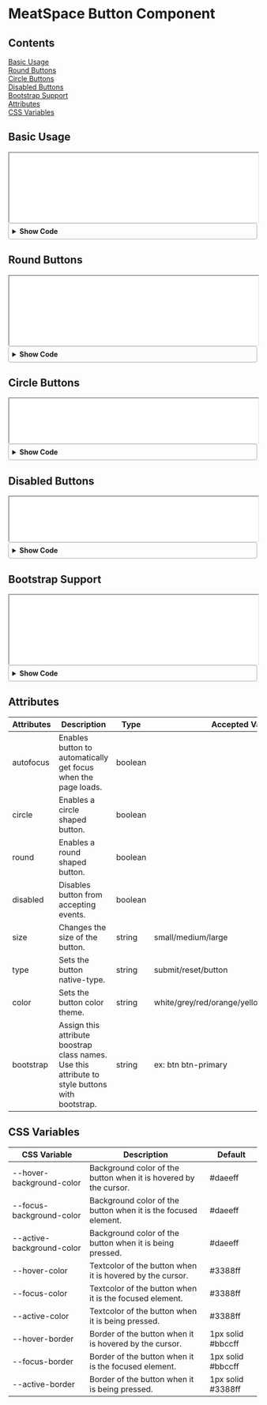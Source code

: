 <style>
details {
    border: 1px solid #aaa;
    border-radius: 4px;
    padding: .5em .5em 0;
}

summary {
    font-weight: bold;
    margin: -.5em -.5em 0;
    padding: .5em;
}

details[open] {
    padding: .5em;
}

details[open] summary {
    border-bottom: 1px solid #aaa;
    margin-bottom: .5em;
}
</style>

# MeatSpace Button Component

## Contents
[Basic Usage](#basic-usage)<br>
[Round Buttons](#round-buttons)<br>
[Circle Buttons](#circle-buttons)<br>
[Disabled Buttons](#disabled-buttons)<br>
[Bootstrap Support](#bootstrap-support)<br>
[Attributes](#attributes)<br>
[CSS Variables](#css-variables)<br>

## Basic Usage
<iframe width="100%" height="140px" src="/docs/documentation/meat-button-examples/example1.html"></iframe>
<details><summary>Show Code</summary><br>

```
<meat-button color="white"  size="large" >White</meat-button>
<meat-button color="grey"   size="large" >Grey</meat-button>
<meat-button color="red"    size="large" >Red</meat-button>
<meat-button color="orange" size="large" >Orange</meat-button>
<meat-button color="yellow" size="large" >Yellow</meat-button>
<meat-button color="green"  size="large" >Green</meat-button>
<meat-button color="blue"   size="large" >Blue</meat-button>
<meat-button color="purple" size="large" >Purple</meat-button>
```
</details>

## Round Buttons
<iframe width="100%" height="140px" src="/docs/documentation/meat-button-examples/example2.html"></iframe>
<details><summary>Show Code</summary><br>

```
<meat-button color="white"  size="large" round >White</meat-button>
<meat-button color="grey"   size="large" round >Grey</meat-button>
<meat-button color="red"    size="large" round >Red</meat-button>
<meat-button color="orange" size="large" round >Orange</meat-button>
<meat-button color="yellow" size="large" round >Yellow</meat-button>
<meat-button color="green"  size="large" round >Green</meat-button>
<meat-button color="blue"   size="large" round >Blue</meat-button>
<meat-button color="purple" size="large" round >Purple</meat-button>
```
</details>

## Circle Buttons
<iframe width="100%" height="90px" src="/docs/documentation/meat-button-examples/example3.html"></iframe>
<details><summary>Show Code</summary><br>

```
<meat-button color="white"  size="large" circle>+</meat-button>
<meat-button color="grey"   size="large" circle>+</meat-button>
<meat-button color="red"    size="large" circle>+</meat-button>
<meat-button color="orange" size="large" circle>+</meat-button>
<meat-button color="yellow" size="large" circle>+</meat-button>
<meat-button color="green"  size="large" circle>+</meat-button>
<meat-button color="blue"   size="large" circle>+</meat-button>
<meat-button color="purple" size="large" circle>+</meat-button>
```
</details>

## Disabled Buttons
<iframe width="100%" height="90px" src="/docs/documentation/meat-button-examples/example4.html"></iframe>
<details><summary>Show Code</summary><br>

```
<meat-button color="white" size="large" round disabled >Disabled</meat-button>
<meat-button color="white" size="large" round >Not Disabled</meat-button>
```
</details>

## Bootstrap Support
<iframe width="100%" height="140px" src="/docs/documentation/meat-button-examples/example5.html"></iframe>
<details><summary>Show Code</summary><br>

```
<meat-button bootstrap="btn btn-primary">Primary</meat-button>
<meat-button bootstrap="btn btn-secondary">Secondary</meat-button>
<meat-button bootstrap="btn btn-success">Success</meat-button>
<meat-button bootstrap="btn btn-danger">Danger</meat-button>
<meat-button bootstrap="btn btn-warning">Warning</meat-button>
<meat-button bootstrap="btn btn-info">Info</meat-button>
<meat-button bootstrap="btn btn-light">Light</meat-button>
<meat-button bootstrap="btn btn-dark">Dark</meat-button>
```
</details>

## Attributes
| Attributes | Description                                                   | Type    | Accepted Values       | Default |
|------------|---------------------------------------------------------------|---------|-----------------------|---------|
| autofocus  | Enables button to automatically get focus when the page loads.| boolean |                       | false   |
| circle     | Enables a circle shaped button.                               | boolean |                       | false   |
| round      | Enables a round shaped button.                                | boolean |                       | false   |
| disabled   | Disables button from accepting events.                        | boolean |                       | false   | 
| size       | Changes the size of the button.                               | string  | small/medium/large    |         |
| type       | Sets the button native-type.                                  | string  | submit/reset/button   |         |
| color      | Sets the button color theme.                                  | string  | white/grey/red/orange/yellow/green/blue/purple   |         |
| bootstrap  | Assign this attribute boostrap class names. Use this attribute to style buttons with bootstrap.| string | ex: btn btn-primary | |

## CSS Variables
| CSS Variable              | Description                                                        | Default            |
|---------------------------|--------------------------------------------------------------------|--------------------|
| --hover-background-color  | Background color of the button when it is hovered by the cursor.   | #daeeff            |
| --focus-background-color  | Background color of the button when it is the focused element.     | #daeeff            |
| --active-background-color | Background color of the button when it is being pressed.           | #daeeff            | 
| --hover-color             | Textcolor of the button when it is hovered by the cursor.          | #3388ff            |
| --focus-color             | Textcolor of the button when it is the focused element.            | #3388ff            |
| --active-color            | Textcolor of the button when it is being pressed.                  | #3388ff            |
| --hover-border            | Border of the button when it is hovered by the cursor.             | 1px solid #bbccff  |
| --focus-border            | Border of the button when it is the focused element.               | 1px solid #bbccff  |   
| --active-border           | Border of the button when it is being pressed.                     | 1px solid #3388ff  |  